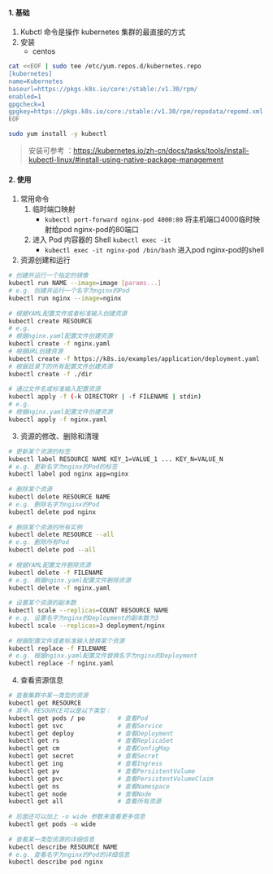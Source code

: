 #### 1. 基础 
1. Kubctl 命令是操作 kubernetes 集群的最直接的方式
2. 安装
	- centos
```bash
cat <<EOF | sudo tee /etc/yum.repos.d/kubernetes.repo
[kubernetes]
name=Kubernetes
baseurl=https://pkgs.k8s.io/core:/stable:/v1.30/rpm/
enabled=1
gpgcheck=1
gpgkey=https://pkgs.k8s.io/core:/stable:/v1.30/rpm/repodata/repomd.xml.key
EOF

sudo yum install -y kubectl
```
> 安装可参考 ：https://kubernetes.io/zh-cn/docs/tasks/tools/install-kubectl-linux/#install-using-native-package-management

#### 2. 使用
1. 常用命令
	1. 临时端口映射
		-  `kubectl port-forward nginx-pod 4000:80` 将主机端口4000临时映射给pod nginx-pod的80端口
	2. 进入 Pod 内容器的 Shell `kubectl exec -it`
		- `kubectl exec -it nginx-pod /bin/bash`  进入pod nginx-pod的shell
1. 资源创建和运行
```bash
# 创建并运行一个指定的镜像  
kubectl run NAME --image=image [params...]  
# e.g. 创建并运行一个名字为nginx的Pod  
kubectl run nginx --image=nginx  
  
# 根据YAML配置文件或者标准输入创建资源  
kubectl create RESOURCE  
# e.g.  
# 根据nginx.yaml配置文件创建资源  
kubectl create -f nginx.yaml  
# 根据URL创建资源  
kubectl create -f https://k8s.io/examples/application/deployment.yaml  
# 根据目录下的所有配置文件创建资源  
kubectl create -f ./dir  
  
# 通过文件名或标准输入配置资源  
kubectl apply -f (-k DIRECTORY | -f FILENAME | stdin)  
# e.g.  
# 根据nginx.yaml配置文件创建资源  
kubectl apply -f nginx.yaml
```

3. 资源的修改、删除和清理
```bash
# 更新某个资源的标签  
kubectl label RESOURCE NAME KEY_1=VALUE_1 ... KEY_N=VALUE_N  
# e.g. 更新名字为nginx的Pod的标签  
kubectl label pod nginx app=nginx  
  
# 删除某个资源  
kubectl delete RESOURCE NAME  
# e.g. 删除名字为nginx的Pod  
kubectl delete pod nginx  
  
# 删除某个资源的所有实例  
kubectl delete RESOURCE --all  
# e.g. 删除所有Pod  
kubectl delete pod --all  
  
# 根据YAML配置文件删除资源  
kubectl delete -f FILENAME  
# e.g. 根据nginx.yaml配置文件删除资源  
kubectl delete -f nginx.yaml  
  
# 设置某个资源的副本数  
kubectl scale --replicas=COUNT RESOURCE NAME  
# e.g. 设置名字为nginx的Deployment的副本数为3  
kubectl scale --replicas=3 deployment/nginx  
  
# 根据配置文件或者标准输入替换某个资源  
kubectl replace -f FILENAME  
# e.g. 根据nginx.yaml配置文件替换名字为nginx的Deployment  
kubectl replace -f nginx.yaml
```

4. 查看资源信息
```bash
# 查看集群中某一类型的资源  
kubectl get RESOURCE  
# 其中，RESOURCE可以是以下类型：  
kubectl get pods / po         # 查看Pod  
kubectl get svc               # 查看Service  
kubectl get deploy            # 查看Deployment  
kubectl get rs                # 查看ReplicaSet  
kubectl get cm                # 查看ConfigMap  
kubectl get secret            # 查看Secret  
kubectl get ing               # 查看Ingress  
kubectl get pv                # 查看PersistentVolume  
kubectl get pvc               # 查看PersistentVolumeClaim  
kubectl get ns                # 查看Namespace  
kubectl get node              # 查看Node  
kubectl get all               # 查看所有资源  
  
# 后面还可以加上 -o wide 参数来查看更多信息  
kubectl get pods -o wide  
  
# 查看某一类型资源的详细信息  
kubectl describe RESOURCE NAME  
# e.g. 查看名字为nginx的Pod的详细信息  
kubectl describe pod nginx
```